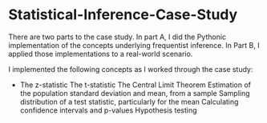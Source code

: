 # Statistical-Inference-Case-Study

There are two parts to the case study. In part A, I did the Pythonic implementation of the concepts underlying frequentist inference. In Part B, I applied those implementations to a real-world scenario. 

I implemented the following concepts as I worked through the case study:

* The z-statistic
The t-statistic
The Central Limit Theorem
Estimation of the population standard deviation and mean, from a sample
Sampling distribution of a test statistic, particularly for the mean
Calculating confidence intervals and p-values
Hypothesis testing
